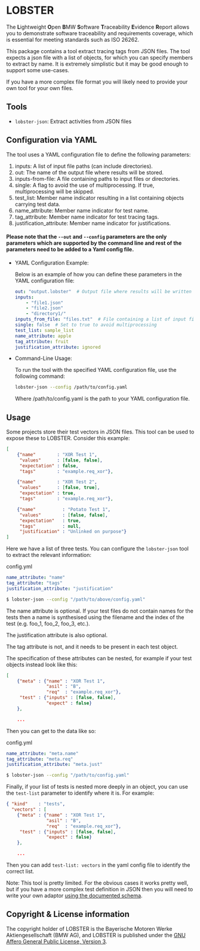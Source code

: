 # LOBSTER

The **L**ightweight **O**pen **B**MW **S**oftware **T**raceability
**E**vidence **R**eport allows you to demonstrate software traceability
and requirements coverage, which is essential for meeting standards
such as ISO 26262.

This package contains a tool extract tracing tags from JSON files. The
tool expects a json file with a list of objects, for which you can
specify members to extract by name. It is extremely simplistic but it
may be good enough to support some use-cases.

If you have a more complex file format you will likely need to provide
your own tool for your own files.

## Tools

* `lobster-json`: Extract activities from JSON files

## Configuration via YAML

The tool uses a YAML configuration file to define the following parameters:

  1) inputs: A list of input file paths (can include directories).
  2) out: The name of the output file where results will be stored.
  3) inputs-from-file: A file containing paths to input files or directories.
  4) single: A flag to avoid the use of multiprocessing. If true, multiprocessing will be skipped.
  5) test_list: Member name indicator resulting in a list containing objects carrying test data.
  6) name_attribute: Member name indicator for test name.
  7) tag_attribute: Member name indicator for test tracing tags.
  8) justification_attribute: Member name indicator for justifications.

#### Please note that the `--out` and `--config` parameters are the only parameters which are supported by the command line and rest of the parameters need to be added to a Yaml config file.

  * YAML Configuration Example:

    Below is an example of how you can define these parameters in the YAML configuration file:

    ```yaml
    out: "output.lobster"  # Output file where results will be written
    inputs:
        - "file1.json"
        - "file2.json"
        - "directory1/"
    inputs_from_file: "files.txt"  # File containing a list of input files or directories
    single: false  # Set to true to avoid multiprocessing
    test_list: sample_list
    name_attribute: apple
    tag_attribute: fruit
    justification_attribute: ignored
    ```

  * Command-Line Usage:

    To run the tool with the specified YAML configuration file, use the following command:

    ```bash
    lobster-json --config /path/to/config.yaml
    ```

    Where /path/to/config.yaml is the path to your YAML configuration file.

## Usage

Some projects store their test vectors in JSON files. This tool can be
used to expose these to LOBSTER. Consider this example:

```json
[
    {"name"        : "XOR Test 1",
     "values"      : [false, false],
     "expectation" : false,
     "tags"        : "example.req_xor"},

    {"name"        : "XOR Test 2",
     "values"      : [false, true],
     "expectation" : true,
     "tags"        : "example.req_xor"},

    {"name"          : "Potato Test 1",
     "values"        : [false, false],
     "expectation"   : true,
     "tags"          : null,
     "justification" : "Unlinked on purpose"}
]
```

Here we have a list of three tests. You can configure the
`lobster-json` tool to extract the relevant information:

config.yml
```yaml
name_attribute: "name"
tag_attribute: "tags"
justification_attribute: "justification"
```

```bash
$ lobster-json --config "/path/to/above/config.yaml"
```

The name attribute is optional. If your test files do not contain
names for the tests then a name is synthesised using the filename and
the index of the test (e.g. foo_1, foo_2, foo_3, etc.).

The justification attribute is also optional.

The tag attribute is not, and it needs to be present in each test
object.

The specification of these attributes can be nested, for example if
your test objects instead look like this:

```json
[
    {"meta" : {"name" : "XOR Test 1",
               "asil" : "B",
               "req"  : "example.req_xor"},
     "test" : {"inputs" : [false, false],
               "expect" : false}
    },

    ...
```

Then you can get to the data like so:

config.yml
```yaml
name_attribute: "meta.name"
tag_attribute: "meta.req"
justification_attribute: "meta.just"
```

```bash
$ lobster-json --config "/path/to/config.yaml"
```

Finally, if your list of tests is nested more deeply in an object, you
can use the `test-list` parameter to identify where it is. For example:

```json
{ "kind"    : "tests",
  "vectors" : [
    {"meta" : {"name" : "XOR Test 1",
               "asil" : "B",
               "req"  : "example.req_xor"},
     "test" : {"inputs" : [false, false],
               "expect" : false}
    },

    ...
```

Then you can add `test-list: vectors` in the yaml config file to identify the correct 
list.

Note: This tool is pretty limited. For the obvious cases it works
pretty well, but if you have a more complex test definition in JSON
then you will need to write your own adaptor [using the documented
schema](https://github.com/bmw-software-engineering/lobster/blob/main/documentation/schemas.md).

## Copyright & License information

The copyright holder of LOBSTER is the Bayerische Motoren Werke
Aktiengesellschaft (BMW AG), and LOBSTER is published under the [GNU
Affero General Public License, Version
3](https://github.com/bmw-software-engineering/lobster/blob/main/LICENSE.md).
